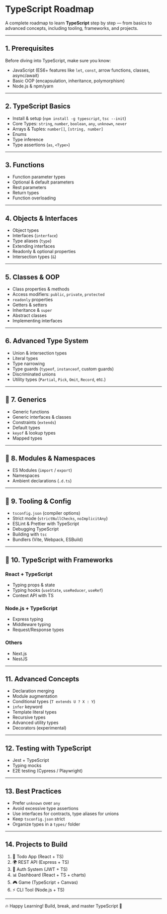 # TypeScript Roadmap

A complete roadmap to learn **TypeScript** step by step — from basics to advanced concepts, including tooling, frameworks, and projects.

---

## 1. Prerequisites
Before diving into TypeScript, make sure you know:
- JavaScript (ES6+ features like `let`, `const`, arrow functions, classes, async/await)
- Basic OOP (encapsulation, inheritance, polymorphism)
- Node.js & npm/yarn

---

## 2. TypeScript Basics
- Install & setup (`npm install -g typescript`, `tsc --init`)
- Core Types: `string`, `number`, `boolean`, `any`, `unknown`, `never`
- Arrays & Tuples: `number[]`, `[string, number]`
- Enums
- Type inference
- Type assertions (`as`, `<Type>`)

---

## 3. Functions
- Function parameter types
- Optional & default parameters
- Rest parameters
- Return types
- Function overloading

---

## 4. Objects & Interfaces
- Object types
- Interfaces (`interface`)
- Type aliases (`type`)
- Extending interfaces
- Readonly & optional properties
- Intersection types (`&`)

---

## 5. Classes & OOP
- Class properties & methods
- Access modifiers: `public`, `private`, `protected`
- `readonly` properties
- Getters & setters
- Inheritance & `super`
- Abstract classes
- Implementing interfaces

---

## 6. Advanced Type System
- Union & intersection types
- Literal types
- Type narrowing
- Type guards (`typeof`, `instanceof`, custom guards)
- Discriminated unions
- Utility types (`Partial`, `Pick`, `Omit`, `Record`, etc.)

---

## 📌 7. Generics
- Generic functions
- Generic interfaces & classes
- Constraints (`extends`)
- Default types
- `keyof` & lookup types
- Mapped types

---

## 📌 8. Modules & Namespaces
- ES Modules (`import` / `export`)
- Namespaces
- Ambient declarations (`.d.ts`)

---

## 📌 9. Tooling & Config
- `tsconfig.json` (compiler options)
- Strict mode (`strictNullChecks`, `noImplicitAny`)
- ESLint & Prettier with TypeScript
- Debugging TypeScript
- Building with `tsc`
- Bundlers (Vite, Webpack, ESBuild)

---

## 📌 10. TypeScript with Frameworks
### React + TypeScript
- Typing props & state
- Typing hooks (`useState`, `useReducer`, `useRef`)
- Context API with TS

### Node.js + TypeScript
- Express typing
- Middleware typing
- Request/Response types

### Others
- Next.js
- NestJS

---

## 11. Advanced Concepts
- Declaration merging
- Module augmentation
- Conditional types (`T extends U ? X : Y`)
- `infer` keyword
- Template literal types
- Recursive types
- Advanced utility types
- Decorators (experimental)

---

## 12. Testing with TypeScript
- Jest + TypeScript
- Typing mocks
- E2E testing (Cypress / Playwright)

---

## 13. Best Practices
- Prefer `unknown` over `any`
- Avoid excessive type assertions
- Use interfaces for contracts, type aliases for unions
- Keep `tsconfig.json` strict
- Organize types in a `types/` folder

---

## 14. Projects to Build
1. 📝 Todo App (React + TS)  
2. 🌍 REST API (Express + TS)  
3. 🔐 Auth System (JWT + TS)  
4. 📊 Dashboard (React + TS + charts)  
5. 🎮 Game (TypeScript + Canvas)  
6. ⚡ CLI Tool (Node.js + TS)  

---

🔥 Happy Learning! Build, break, and master TypeScript 🚀
